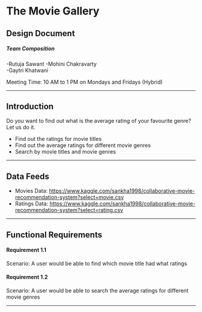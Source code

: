 
# The Movie Gallery

## Design Document  

 ##### Team Composition  

 -Rutuja Sawant
 -Mohini Chakravarty  
 -Gaytri Khatwani

 Meeting Time: 10 AM to 1 PM on Mondays and Fridays (Hybrid)  

 ---

 ## Introduction  

 Do you want to find out what is the average rating of your favourite genre? Let us do it.

-	Find out the ratings for movie titles  
-	Find out the average ratings for different movie genres 
-	Search by movie titles and movie genres

---  

## Data Feeds  

- Movies Data: https://www.kaggle.com/sankha1998/collaborative-movie-recommendation-system?select=movie.csv
- Ratings Data: https://www.kaggle.com/sankha1998/collaborative-movie-recommendation-system?select=rating.csv
---  

## Functional Requirements  

#### Requirement 1.1  

Scenario:  A user would be able to find which movie title had what ratings  

#### Requirement 1.2  

Scenario:  A user would be able to search the average ratings for different movie genres 

---
